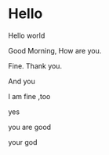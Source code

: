 # Hello

Hello world

Good Morning, How are you.

Fine. Thank you.

And you

I am fine ,too

yes

you are good

your god
